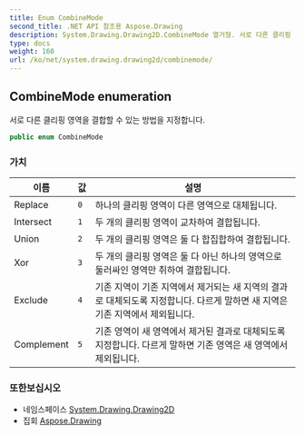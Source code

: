 ```yaml
---
title: Enum CombineMode
second_title: .NET API 참조용 Aspose.Drawing
description: System.Drawing.Drawing2D.CombineMode 열거형. 서로 다른 클리핑 영역을 결합할 수 있는 방법을 지정합니다.
type: docs
weight: 160
url: /ko/net/system.drawing.drawing2d/combinemode/
---
```

## CombineMode enumeration

서로 다른 클리핑 영역을 결합할 수 있는 방법을 지정합니다.

```csharp
public enum CombineMode
```

### 가치

| 이름 | 값 | 설명 |
| --- | --- | --- |
| Replace | `0` | 하나의 클리핑 영역이 다른 영역으로 대체됩니다. |
| Intersect | `1` | 두 개의 클리핑 영역이 교차하여 결합됩니다. |
| Union | `2` | 두 개의 클리핑 영역은 둘 다 합집합하여 결합됩니다. |
| Xor | `3` | 두 개의 클리핑 영역은 둘 다 아닌 하나의 영역으로 둘러싸인 영역만 취하여 결합됩니다. |
| Exclude | `4` | 기존 지역이 기존 지역에서 제거되는 새 지역의 결과로 대체되도록 지정합니다. 다르게 말하면 새 지역은 기존 지역에서 제외됩니다. |
| Complement | `5` | 기존 영역이 새 영역에서 제거된 결과로 대체되도록 지정합니다. 다르게 말하면 기존 영역은 새 영역에서 제외됩니다. |

### 또한보십시오

* 네임스페이스 [System.Drawing.Drawing2D](../../system.drawing.drawing2d/)
* 집회 [Aspose.Drawing](../../)


